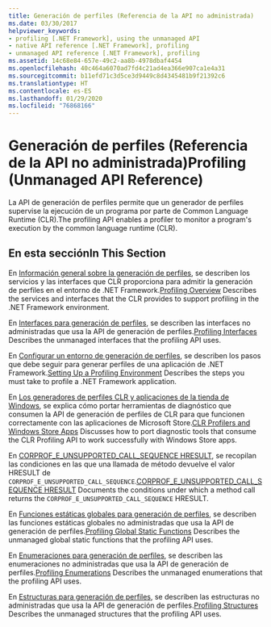 ```yaml
---
title: Generación de perfiles (Referencia de la API no administrada)
ms.date: 03/30/2017
helpviewer_keywords:
- profiling [.NET Framework], using the unmanaged API
- native API reference [.NET Framework], profiling
- unmanaged API reference [.NET Framework], profiling
ms.assetid: 14c68e84-657e-49c2-aa8b-4978dbaf4454
ms.openlocfilehash: 40c464a6070ad7fd4c21ad4ea366e907ca1e4a31
ms.sourcegitcommit: b11efd71c3d5ce3d9449c8d4345481b9f21392c6
ms.translationtype: HT
ms.contentlocale: es-ES
ms.lasthandoff: 01/29/2020
ms.locfileid: "76868166"
---
```

# <a name="profiling-unmanaged-api-reference"></a><span data-ttu-id="2ca96-102">Generación de perfiles (Referencia de la API no administrada)</span><span class="sxs-lookup"><span data-stu-id="2ca96-102">Profiling (Unmanaged API Reference)</span></span>

<span data-ttu-id="2ca96-103">La API de generación de perfiles permite que un generador de perfiles supervise la ejecución de un programa por parte de Common Language Runtime (CLR).</span><span class="sxs-lookup"><span data-stu-id="2ca96-103">The profiling API enables a profiler to monitor a program's execution by the common language runtime (CLR).</span></span>

## <a name="in-this-section"></a><span data-ttu-id="2ca96-104">En esta sección</span><span class="sxs-lookup"><span data-stu-id="2ca96-104">In This Section</span></span>

 <span data-ttu-id="2ca96-105">En [Información general sobre la generación de perfiles](profiling-overview.md), se describen los servicios y las interfaces que CLR proporciona para admitir la generación de perfiles en el entorno de .NET Framework.</span><span class="sxs-lookup"><span data-stu-id="2ca96-105">[Profiling Overview](profiling-overview.md) Describes the services and interfaces that the CLR provides to support profiling in the .NET Framework environment.</span></span>

 <span data-ttu-id="2ca96-106">En [Interfaces para generación de perfiles](profiling-interfaces.md), se describen las interfaces no administradas que usa la API de generación de perfiles.</span><span class="sxs-lookup"><span data-stu-id="2ca96-106">[Profiling Interfaces](profiling-interfaces.md) Describes the unmanaged interfaces that the profiling API uses.</span></span>

 <span data-ttu-id="2ca96-107">En [Configurar un entorno de generación de perfiles](setting-up-a-profiling-environment.md), se describen los pasos que debe seguir para generar perfiles de una aplicación de .NET Framework.</span><span class="sxs-lookup"><span data-stu-id="2ca96-107">[Setting Up a Profiling Environment](setting-up-a-profiling-environment.md) Describes the steps you must take to profile a .NET Framework application.</span></span>

 <span data-ttu-id="2ca96-108">En [Los generadores de perfiles CLR y aplicaciones de la tienda de Windows](clr-profilers-and-windows-store-apps.md), se explica cómo portar herramientas de diagnóstico que consumen la API de generación de perfiles de CLR para que funcionen correctamente con las aplicaciones de Microsoft Store.</span><span class="sxs-lookup"><span data-stu-id="2ca96-108">[CLR Profilers and Windows Store Apps](clr-profilers-and-windows-store-apps.md) Discusses how to port diagnostic tools that consume the CLR Profiling API to work successfully with Windows Store apps.</span></span>

 <span data-ttu-id="2ca96-109">En [CORPROF_E_UNSUPPORTED_CALL_SEQUENCE HRESULT](corprof-e-unsupported-call-sequence-hresult.md), se recopilan las condiciones en las que una llamada de método devuelve el valor HRESULT de `CORPROF_E_UNSUPPORTED_CALL_SEQUENCE`.</span><span class="sxs-lookup"><span data-stu-id="2ca96-109">[CORPROF_E_UNSUPPORTED_CALL_SEQUENCE HRESULT](corprof-e-unsupported-call-sequence-hresult.md) Documents the conditions under which a method call returns the `CORPROF_E_UNSUPPORTED_CALL_SEQUENCE` HRESULT.</span></span>

 <span data-ttu-id="2ca96-110">En [Funciones estáticas globales para generación de perfiles](profiling-global-static-functions.md), se describen las funciones estáticas globales no administradas que usa la API de generación de perfiles.</span><span class="sxs-lookup"><span data-stu-id="2ca96-110">[Profiling Global Static Functions](profiling-global-static-functions.md) Describes the unmanaged global static functions that the profiling API uses.</span></span>

 <span data-ttu-id="2ca96-111">En [Enumeraciones para generación de perfiles](profiling-enumerations.md), se describen las enumeraciones no administradas que usa la API de generación de perfiles.</span><span class="sxs-lookup"><span data-stu-id="2ca96-111">[Profiling Enumerations](profiling-enumerations.md) Describes the unmanaged enumerations that the profiling API uses.</span></span>

 <span data-ttu-id="2ca96-112">En [Estructuras para generación de perfiles](profiling-structures.md), se describen las estructuras no administradas que usa la API de generación de perfiles.</span><span class="sxs-lookup"><span data-stu-id="2ca96-112">[Profiling Structures](profiling-structures.md) Describes the unmanaged structures that the profiling API uses.</span></span>
